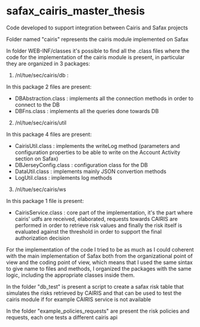 # safax_cairis_master_thesis
Code developed to support integration between Cairis and Safax projects

Folder named "cairis" represents the cairis module implemented on Safax

In folder WEB-INF/classes it's possible to find all the .class files where the code for the implementation of the cairis module is present, in particular they are organized in 3 packages:


1) /nl/tue/sec/cairis/db  :  

In this package 2 files are present:
- DBAbstraction.class  : implements all the connection methods in order to connect to the DB
- DBFns.class  : implements all the queries done towards DB


2) /nl/tue/sec/cairis/util

In this package 4 files are present:
- CairisUtil.class  : implements the writeLog method (parameters and configuration properties to be able to write on the Account Activity                            section on Safax)
- DBJerseyConfig.class  :  configuration class for the DB
- DataUtil.class  : implements mainly JSON convertion methods
- LogUtil.class  : implements log methods


3) /nl/tue/sec/cairis/ws

In this package 1 file is present:
- CairisService.class  : core part of the implementation, it's the part where cairis' udfs are received, elaborated, requests towards CAIRIS are performed in order to retrieve risk values and finally the risk itself is evaluated against the threshold in order to support the final authorization decision

For the implementation of the code I tried to be as much as I could coherent with the main implementation of Safax both from the organizational point of view and the coding point of view, which means that I used the same sintax to give name to files and methods, I organized the packages with the same logic, including the appropriate classes inside them.

In the folder "db_test" is present a script to create a safax risk table that simulates the risks retrieved by CAIRIS and that can be used to test the cairis module if for example CAIRIS service is not available

In the folder "example_policies_requests" are present the risk policies and requests, each one tests a different cairis api
